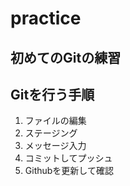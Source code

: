 # practice

## 初めてのGitの練習
## Gitを行う手順
 1. ファイルの編集
 2. ステージング
 3. メッセージ入力
 4. コミットしてプッシュ
 5. Githubを更新して確認
